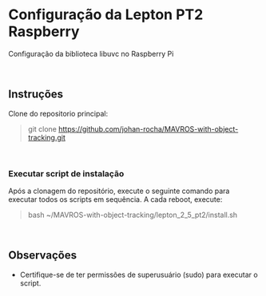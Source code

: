# Configuração da Lepton PT2 Raspberry

Configuração da biblioteca libuvc no Raspberry Pi

<br>

## Instruções

Clone do repositorio principal:

> git clone https://github.com/johan-rocha/MAVROS-with-object-tracking.git

<br>

### Executar script de instalação

Após a clonagem do repositório, execute o seguinte comando para executar todos os scripts em sequência.
A cada reboot, execute:

> bash ~/MAVROS-with-object-tracking/lepton_2_5_pt2/install.sh

<br>

## Observações

- Certifique-se de ter permissões de superusuário (sudo) para executar o script.